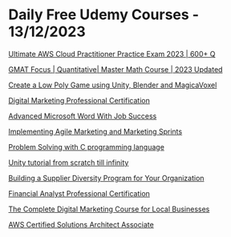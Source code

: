 # Daily Free Udemy Courses - 13/12/2023

[Ultimate AWS Cloud Practitioner Practice Exam 2023 | 600+ Q](https://www.udemy.com/course/ultimate-aws-certified-cloud-practitioner-practice-exam-2023/?couponCode=UDEMYEAREND)
[GMAT Focus | Quantitative| Master Math Course | 2023 Updated](https://www.udemy.com/course/gmat-quantitative-master-course/?couponCode=DEC23FREE)
[Create a Low Poly Game using Unity, Blender and MagicaVoxel](https://www.udemy.com/course/create-a-low-poly-game-in-1-hour-using-unity-and-blender/?couponCode=FREE_LOWPOLY_GAME)
[Digital Marketing Professional Certification](https://www.udemy.com/course/digital-marketing-expert-assessment/?couponCode=B5EEFA343D50D43007C1)
[Advanced Microsoft Word With Job Success](https://www.udemy.com/course/advanced-microsoft-word-with-job-success/?couponCode=B34D1ABE6CAC1038C24A)
[Implementing Agile Marketing and Marketing Sprints](https://www.udemy.com/course/implementing-agile-marketing-and-marketing-sprints/?couponCode=AM1212)
[Problem Solving with C programming language](https://www.udemy.com/course/problem-solving-with-c-programming-language/?couponCode=62194D0754F146C9A8A7)
[Unity tutorial from scratch till infinity](https://www.udemy.com/course/unity-tutorial-from-scratch-till-infinity/?couponCode=D93EFF8B4163CB85918C)
[Building a Supplier Diversity Program for Your Organization](https://www.udemy.com/course/building-a-supplier-diversity-program-for-your-organization/?couponCode=F3B9A31A7375FD3AA488)
[Financial Analyst Professional Certification](https://www.udemy.com/course/financial-analyst/?couponCode=23399C7F6D59C8337B26)
[The Complete Digital Marketing Course for Local Businesses](https://www.udemy.com/course/local-digital-marketing/?couponCode=LUCKYWATERRABBIT9)
[AWS Certified Solutions Architect Associate](https://www.udemy.com/course/aws-certified-solutions-architect-associate-up/?couponCode=D434B795D2D123F329A6)
